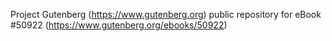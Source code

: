 Project Gutenberg (https://www.gutenberg.org) public repository for
eBook #50922 (https://www.gutenberg.org/ebooks/50922)
